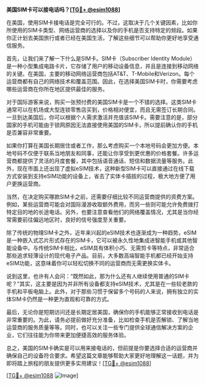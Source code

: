 **美国SIM卡可以接电话吗？[[TG💪+ @esim1088](https://t.me/s/esim1088)]**

在美国，使用SIM卡接电话是完全可行的。不过，这取决于几个关键因素，比如你所使用的SIM卡类型、网络运营商的选择以及你的手机是否支持特定的频段。如果你正计划去美国旅行或者已经在美国生活，了解这些细节可以帮助你更好地享受通信服务。

首先，让我们来了解一下什么是SIM卡。SIM卡（Subscriber Identity Module）是一种小型集成电路卡片，它存储了用户的移动设备信息，并且是连接到移动网络的关键。在美国，主要的移动网络运营商包括AT&T、T-Mobile和Verizon。每个运营商都有自己的网络技术和覆盖范围。因此，在选择美国SIM卡时，你需要考虑哪些运营商在你所在地区提供最佳的服务。

对于国际游客来说，购买一张预付费的美国SIM卡是一个不错的选择。这类SIM卡通常可以在机场或大型连锁零售店买到，价格相对便宜，而且无需签订长期合同。一旦到达美国后，你可以根据个人需求激活并充值该SIM卡。需要注意的是，部分国家的手机可能由于锁网原因无法直接使用美国的SIM卡，所以提前确认你的手机是否兼容非常重要。

如果你打算在美国长期居住或者工作，那么考虑购买一个本地号码会更加方便。本地号码不仅便于联系当地朋友和同事，还能让你享受到更优惠的价格套餐。许多运营商都提供了灵活的月度套餐，其中包括语音通话、短信和数据流量等服务。此外，现在市面上还出现了虚拟eSIM技术，这种新型SIM卡可以直接通过在线下载方式安装到支持eSIM功能的设备上，省去了实体卡插拔的过程，极大地方便了用户更换运营商。

当然，在决定购买哪款SIM卡之前，还需要仔细比较不同运营商提供的资费方案。例如，某些运营商可能会对国际漫游收取额外费用，而另一些则可能允许免费拨打特定目的地的长途电话。另外，也要注意查看他们的网络覆盖情况，尤其是当你经常需要前往偏远地区时，良好的信号强度至关重要。

除了传统的物理SIM卡之外，近年来兴起的eSIM技术也逐渐成为一种趋势。eSIM是一种嵌入式芯片形式存在的SIM卡，它可以被永久性地集成进智能手机或其他智能设备中。与传统SIM卡相比，eSIM具有体积小巧、无需剪卡等特点，非常适合那些追求轻薄设计的现代电子产品。目前，大多数高端智能手机都已经开始支持eSIM功能，这意味着你可以轻松切换不同的运营商而无需更换实体卡。

说到这里，也许有人会问：“既然如此，那为什么还有人继续使用普通的SIM卡呢？”其实，这主要是因为并非所有设备都支持eSIM技术，尤其是在一些较老款的手机和平板电脑上。此外，对于那些习惯于保留多个号码的人来说，拥有独立的实体SIM卡仍然是一种更为直观和可靠的方式。

最后，无论你是短期访问还是长期定居美国，确保你的手机能够正常接收到电话是非常重要的。为此，请务必提前做好充分准备，比如检查手机是否解锁、了解当地运营商的服务质量等等。同时，也可以关注一些专门提供全球通信解决方案的企业，它们往往能为你带来更加便捷高效的服务体验。

总之，美国的SIM卡确实是可以用来接电话的，但前提是你要选择合适的运营商并确保自己的设备符合要求。希望这篇文章能够帮助大家更好地理解这一话题，并为即将踏上旅程的朋友提供更多实用建议！[[TG💪+ @esim1088](https://t.me/s/esim1088)]

[[TG💪+ @esim1088](https://t.me/s/esim1088) ![Image](https://i.postimg.cc/4NQfJmqS/Snipaste-2025-05-13-00-14-12.png)]